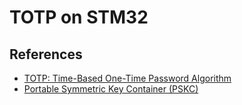 # TOTP on STM32

## References
- [TOTP: Time-Based One-Time Password Algorithm](https://datatracker.ietf.org/doc/html/rfc6238)
- [Portable Symmetric Key Container (PSKC)](https://datatracker.ietf.org/doc/html/rfc6030)